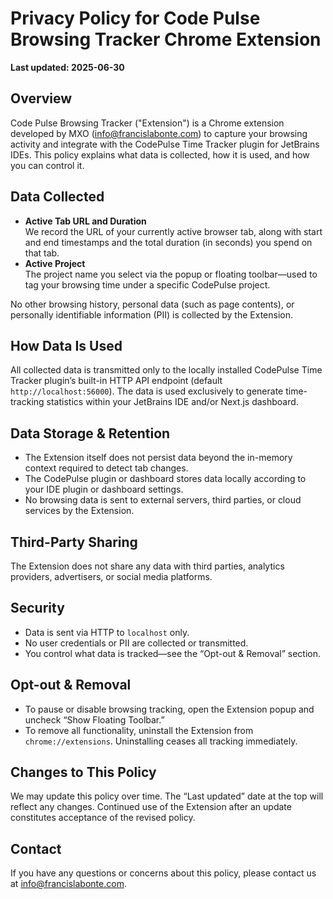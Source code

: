 # Privacy Policy for Code Pulse Browsing Tracker Chrome Extension

**Last updated: 2025-06-30**

## Overview

Code Pulse Browsing Tracker ("Extension") is a Chrome extension developed by MXO (info@francislabonte.com) to capture your browsing activity and integrate with the CodePulse Time Tracker plugin for JetBrains IDEs. This policy explains what data is collected, how it is used, and how you can control it.

## Data Collected

- **Active Tab URL and Duration**  
  We record the URL of your currently active browser tab, along with start and end timestamps and the total duration (in seconds) you spend on that tab.
- **Active Project**  
  The project name you select via the popup or floating toolbar—used to tag your browsing time under a specific CodePulse project.

No other browsing history, personal data (such as page contents), or personally identifiable information (PII) is collected by the Extension.

## How Data Is Used

All collected data is transmitted only to the locally installed CodePulse Time Tracker plugin’s built-in HTTP API endpoint (default `http://localhost:56000`). The data is used exclusively to generate time-tracking statistics within your JetBrains IDE and/or Next.js dashboard.

## Data Storage & Retention

- The Extension itself does not persist data beyond the in-memory context required to detect tab changes.  
- The CodePulse plugin or dashboard stores data locally according to your IDE plugin or dashboard settings.  
- No browsing data is sent to external servers, third parties, or cloud services by the Extension.

## Third-Party Sharing

The Extension does not share any data with third parties, analytics providers, advertisers, or social media platforms.

## Security

- Data is sent via HTTP to `localhost` only.  
- No user credentials or PII are collected or transmitted.  
- You control what data is tracked—see the “Opt-out & Removal” section.

## Opt-out & Removal

- To pause or disable browsing tracking, open the Extension popup and uncheck “Show Floating Toolbar.”  
- To remove all functionality, uninstall the Extension from `chrome://extensions`. Uninstalling ceases all tracking immediately.

## Changes to This Policy

We may update this policy over time. The “Last updated” date at the top will reflect any changes. Continued use of the Extension after an update constitutes acceptance of the revised policy.

## Contact

If you have any questions or concerns about this policy, please contact us at info@francislabonte.com.